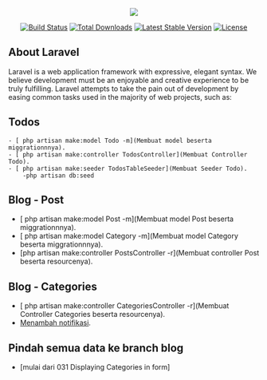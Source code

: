 <p align="center"><img src="https://laravel.com/assets/img/components/logo-laravel.svg"></p>

<p align="center">
<a href="https://travis-ci.org/laravel/framework"><img src="https://travis-ci.org/laravel/framework.svg" alt="Build Status"></a>
<a href="https://packagist.org/packages/laravel/framework"><img src="https://poser.pugx.org/laravel/framework/d/total.svg" alt="Total Downloads"></a>
<a href="https://packagist.org/packages/laravel/framework"><img src="https://poser.pugx.org/laravel/framework/v/stable.svg" alt="Latest Stable Version"></a>
<a href="https://packagist.org/packages/laravel/framework"><img src="https://poser.pugx.org/laravel/framework/license.svg" alt="License"></a>
</p>

## About Laravel

Laravel is a web application framework with expressive, elegant syntax. We believe development must be an enjoyable and creative experience to be truly fulfilling. Laravel attempts to take the pain out of development by easing common tasks used in the majority of web projects, such as:

## Todos
    - [ php artisan make:model Todo -m](Membuat model beserta miggrationnnya).
    - [ php artisan make:controller TodosController](Membuat Controller Todo).
    - [ php artisan make:seeder TodosTableSeeder](Membuat Seeder Todo).
        -php artisan db:seed


## Blog - Post
- [ php artisan make:model Post -m](Membuat model Post beserta miggrationnnya).
- [ php artisan make:model Category -m](Membuat model Category beserta miggrationnnya).
- [php artisan make:controller PostsController -r](Membuat controller Post beserta resourcenya).
## Blog - Categories
- [ php artisan make:controller CategoriesController -r](Membuat Controller Categories beserta resourcenya).
- [Menambah notifikasi](https://github.com/CodeSeven/toastr).
## Pindah semua data ke branch blog
- [mulai dari  031 Displaying Categories in form]